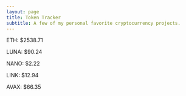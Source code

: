 ```yaml
---
layout: page
title: Token Tracker
subtitle: A few of my personal favorite cryptocurrency projects.
---
```


<!--BEGINCRYPTOINPUT-->
ETH: $2538.71

LUNA: $90.24

NANO: $2.22

LINK: $12.94

AVAX: $66.35

<!--ENDCRYPTOINPUT-->
